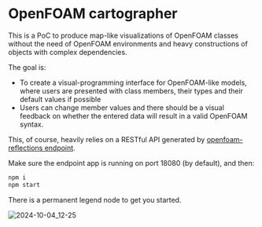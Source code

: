 # OpenFOAM cartographer

This is a PoC to produce map-like visualizations of OpenFOAM classes
without the need of OpenFOAM environments and heavy constructions of
objects with complex dependencies.

The goal is:
- To create a visual-programming interface for OpenFOAM-like models,
  where users are presented with class members, their types and their
  default values if possible
- Users can change member values and there should be a visual feedback
  on whether the entered data will result in a valid OpenFOAM syntax.

This, of course, heavily relies on a RESTful API generated by
[openfoam-reflections endpoint](https://github.com/FoamScience/openfoam-reflections).

Make sure the endpoint app is running on port 18080 (by default), and then:
```bash
npm i
npm start
```

There is a permanent legend node to get you started.

![2024-10-04_12-25](https://github.com/user-attachments/assets/f3cca36c-b740-429a-9170-f05c4957c51f)
